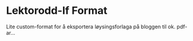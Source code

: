 # Lektorodd-lf Format

Lite custom-format for å eksportera løysingsforlaga på bloggen til ok. pdf-ar...
